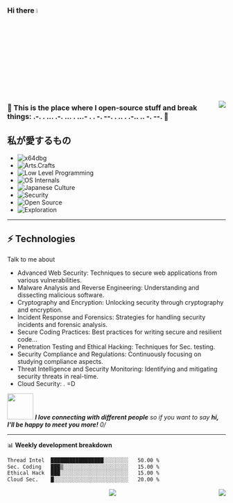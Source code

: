### Hi there  <a href="#"><img src="https://media.giphy.com/media/hvRJCLFzcasrR4ia7z/giphy.gif" width="5%"></a>

<img align='right' src='https://user-images.githubusercontent.com/5713670/87202985-820dcb80-c2b6-11ea-9f56-7ec461c497c3.gif'>

### 🍕 This is the place where I open-source stuff and break things: .-. . ... .-. ... . ...- . . -. --. . .. . .-.. .. -. --. 🍣

## 私が愛するもの

- ![x64dbg](https://img.shields.io/badge/-x64dbg-lightgrey)
- ![Arts.Crafts](https://img.shields.io/badge/Arts.Crafts-flat)
- ![Low Level Programming](https://img.shields.io/badge/-Low_Level_Programming-green)
- ![OS Internals](https://img.shields.io/badge/-OS_Internals-red)
- ![Japanese Culture](https://img.shields.io/badge/anime.manga-flat)
- ![Security](https://img.shields.io/badge/security-black)
- ![Open Source](https://img.shields.io/badge/open-source-white)
- ![Exploration](https://img.shields.io/badge/Exploration-blue)

*****************************************************************************

## ⚡ Technologies
Talk to me about
- Advanced Web Security: Techniques to secure web applications from various vulnerabilities.
- Malware Analysis and Reverse Engineering: Understanding and dissecting malicious software.
- Cryptography and Encryption: Unlocking security through cryptography and encryption.
- Incident Response and Forensics: Strategies for handling security incidents and forensic analysis.
- Secure Coding Practices: Best practices for writing secure and resilient code...
- Penetration Testing and Ethical Hacking: Techniques for Sec. testing.
- Security Compliance and Regulations: Continuously focusing on studying compliance aspects.
- Threat Intelligence and Security Monitoring: Identifying and mitigating security threats in real-time.
- Cloud Security: *.* =D

  
<img src="https://media.giphy.com/media/LnQjpWaON8nhr21vNW/giphy.gif" width="60"> <em>
<b>I love connecting with different people</b> so if you want to say <b>hi, I'll be happy to meet you more!</b> 0/</em>
*****************************************************************************

📊 **Weekly development breakdown**
<!--START_SECTION:waka-->
```txt
Thread Intel  █████████████████░░░░░░░░   50.00 %
Sec. Coding   ███▒░░░░░░░░░░░░░░░░░░░░░   15.00 %
Ethical Hack  ███░░░░░░░░░░░░░░░░░░░░░░   15.00 %
Cloud Sec.    █░░░░░░░░░░░░░░░░░░░░░░░░   20.00 %
```
<!--END_SECTION:waka-->

<p align="center">
  <img align="right" src="https://media1.giphy.com/media/13HgwGsXF0aiGY/giphy.gif" />
  <img src="https://capsule-render.vercel.app/api?type=waving&color=gradient&height=60&section=footer"/>
</p>
